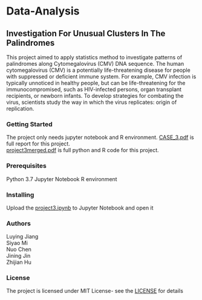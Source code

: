 # Data-Analysis
## Investigation For Unusual Clusters In The Palindromes
This project aimed to apply statistics method to investigate patterns of palindromes along Cytomegalovirus (CMV) DNA sequence. The human cytomegalovirus (CMV) is a potentially life-threatening disease for people with suppressed or deficient immune system. For example, CMV infection is typically unnoticed in healthy people, but can be life-threatening for the immunocompromised, such as HIV-infected persons, organ transplant recipients, or newborn infants. To develop strategies for combating the virus, scientists study the way in which the virus replicates: origin of replication.

### Getting Started
The project only needs jupyter notebook and R environment. 
[CASE_3.pdf](CASE_3.pdf) is full report for this project.  
[project3merged.pdf](project3merged.pdf) is full python and R code for this project.

### Prerequisites
Python 3.7
Jupyter Notebook
R environment

### Installing
Upload the [project3.ipynb](project3.ipynb) to Jupyter Notebook and open it

### Authors
Luying Jiang  
Siyao Mi  
Nuo Chen   
Jining Jin  
Zhijian Hu

### License
The project is licensed under MIT License- see the [LICENSE](/..LICENSE) for details

